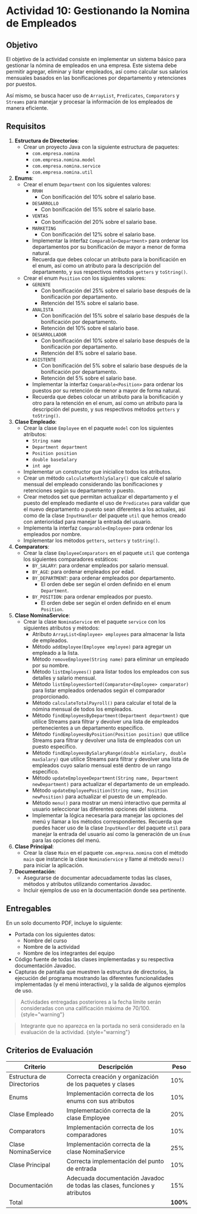 # Actividad 10: Gestionando la Nomina de Empleados

## Objetivo

El objetivo de la actividad consiste en implementar un sistema básico para gestionar la nómina de empleados en una
empresa. Este sistema debe permitir agregar, eliminar y listar empleados, así como calcular sus salarios mensuales
basados en las bonificaciones por departamento y retenciones por puestos.

Así mismo, se busca hacer uso de `ArrayList`, `Predicates`, `Comparators` y `Streams` para manejar y procesar la
información de los empleados de manera eficiente.

## Requisitos

1. **Estructura de Directorios**:
    - Crear un proyecto Java con la siguiente estructura de paquetes:
        - `com.empresa.nomina`
        - `com.empresa.nomina.model`
        - `com.empresa.nomina.service`
        - `com.empresa.nomina.util`
2. **Enums**:
    - Crear el enum `Department` con los siguientes valores:
        - `RRHH`
            - Con bonificación del 10% sobre el salario base.
        - `DESARROLLO`
            - Con bonificación del 15% sobre el salario base.
        - `VENTAS`
            - Con bonificación del 20% sobre el salario base.
        - `MARKETING`
            - Con bonificación del 12% sobre el salario base.
        - Implementar la interfaz `Comparable<Department>` para ordenar los departamentos por su bonificación de mayor a
          menor de forma natural.
        - Recuerda que debes colocar un atributo para la bonificación en el enum, así como un atributo para la
          descripción del departamento, y sus respectivos métodos `getters` y `toString()`.
    - Crear el enum `Position` con los siguientes valores:
        - `GERENTE`
            - Con bonificación del 25% sobre el salario base después de la bonificación por departamento.
            - Retención del 15% sobre el salario base.
        - `ANALISTA`
            - Con bonificación del 15% sobre el salario base después de la bonificación por departamento.
            - Retención del 10% sobre el salario base.
        - `DESARROLLADOR`
            - Con bonificación del 10% sobre el salario base después de la bonificación por departamento.
            - Retención del 8% sobre el salario base.
        - `ASISTENTE`
            - Con bonificación del 5% sobre el salario base después de la bonificación por departamento.
            - Retención del 5% sobre el salario base.
        - Implementar la interfaz `Comparable<Position>` para ordenar los puestos por su retención de menor a mayor de
          forma natural.
        - Recuerda que debes colocar un atributo para la bonificación y otro para la retención en el enum, así como un
          atributo para la descripción del puesto, y sus respectivos métodos `getters` y `toString()`.
3. **Clase Empleado**:
    - Crear la clase `Employee` en el paquete `model` con los siguientes atributos:
        - `String name`
        - `Department department`
        - `Position position`
        - `double baseSalary`
        - `int age`
    - Implementar un constructor que inicialice todos los atributos.
    - Crear un método `calculateMonthlySalary()` que calcule el salario mensual del empleado considerando las
      bonificaciones y retenciones según su departamento y puesto.
    - Crear metodos set que permitan actualizar el departamento y el puesto del empleado mediante el uso de `Predicates`
      para validar que el nuevo departamento o puesto sean diferentes a los actuales, así como de la clase
      `InputHandler` del paquete `util` que hemos creado con anterioridad para manejar la entrada del usuario.
    - Implementa la interfaz `Comparable<Employee>` para ordenar los empleados por nombre.
    - Implementar los métodos `getters`, `setters` y `toString()`.
4. **Comparators**:
    - Crear la clase `EmployeeComparators` en el paquete `util` que contenga los siguientes comparadores estáticos:
        - `BY_SALARY`: para ordenar empleados por salario mensual.
        - `BY_AGE`: para ordenar empleados por edad.
        - `BY_DEPARTMENT`: para ordenar empleados por departamento.
            - El orden debe ser según el orden definido en el enum `Department`.
        - `BY_POSITION`: para ordenar empleados por puesto.
            - El orden debe ser según el orden definido en el enum `Position`.
5. **Clase NominaService**:
    - Crear la clase `NominaService` en el paquete `service` con los siguientes atributos y métodos:
        - Atributo `ArrayList<Employee> employees` para almacenar la lista de empleados.
        - Método `addEmployee(Employee employee)` para agregar un empleado a la lista.
        - Método `removeEmployee(String name)` para eliminar un empleado por su nombre.
        - Método `listEmployees()` para listar todos los empleados con sus detalles y salario mensual.
        - Método `listEmployeesSorted(Comparator<Employee> comparator)` para listar empleados ordenados según el
          comparador proporcionado.
        - Método `calculateTotalPayroll()` para calcular el total de la nómina mensual de todos los empleados.
        - Método `findEmployeesByDepartment(Department department)` que utilice Streams para filtrar y devolver una
          lista de empleados pertenecientes a un departamento específico.
        - Método `findEmployeesByPosition(Position position)` que utilice Streams para filtrar y devolver una lista de
          empleados con un puesto específico.
        - Método `findEmployeesBySalaryRange(double minSalary, double maxSalary)` que utilice Streams para filtrar y
          devolver una lista de empleados cuyo salario mensual esté dentro de un rango específico.
        - Método `updateEmployeeDepartment(String name, Department newDepartment)` para actualizar el departamento de un
          empleado.
        - Método `updateEmployeePosition(String name, Position newPosition)` para actualizar el puesto de un empleado.
        - Método `menu()` para mostrar un menú interactivo que permita al usuario seleccionar las diferentes opciones
          del sistema.
        - Implementar la lógica necesaria para manejar las opciones del menú y llamar a los métodos correspondientes.
          Recuerda que puedes hacer uso de la clase `InputHandler` del paquete `util` para manejar la entrada del
          usuario así como la generación de un `Enum` para las opciones del menú.
6. **Clase Principal**:
    - Crear la clase `Main` en el paquete `com.empresa.nomina` con el método `main` que instancie la clase
      `NominaService` y llame al método `menu()` para iniciar la aplicación.
7. **Documentación**:
    - Asegurarse de documentar adecuadamente todas las clases, métodos y atributos utilizando comentarios Javadoc.
    - Incluir ejemplos de uso en la documentación donde sea pertinente.

## Entregables

En un solo documento PDF, incluye lo siguiente:

* Portada con los siguientes datos:
    * Nombre del curso
    * Nombre de la actividad
    * Nombre de los integrantes del equipo
* Código fuente de todas las clases implementadas y su respectiva documentación Javadoc.
* Capturas de pantalla que muestren la estructura de directorios, la ejecución del programa mostrando las diferentes
  funcionalidades implementadas (y el menú interactivo), y la salida de algunos ejemplos de uso.

> Actividades entregadas posteriores a la fecha límite serán consideradas con una calificación máxima de 70/100.
> {style="warning"}

> Integrante que no aparezca en la portada no será considerado en la evaluación de la actividad.
> {style="warning"}

## Criterios de Evaluación

| Criterio                  | Descripción                                                               | Peso     |
|---------------------------|---------------------------------------------------------------------------|----------|
| Estructura de Directorios | Correcta creación y organización de los paquetes y clases                 | 10%      |
| Enums                     | Implementación correcta de los enums con sus atributos                    | 10%      |
| Clase Empleado            | Implementación correcta de la clase Employee                              | 20%      |
| Comparators               | Implementación correcta de los comparadores                               | 10%      |
| Clase NominaService       | Implementación correcta de la clase NominaService                         | 25%      |
| Clase Principal           | Correcta implementación del punto de entrada                              | 10%      |
| Documentación             | Adecuada documentación Javadoc de todas las clases, funciones y atributos | 15%      |
| Total                     |                                                                           | **100%** |